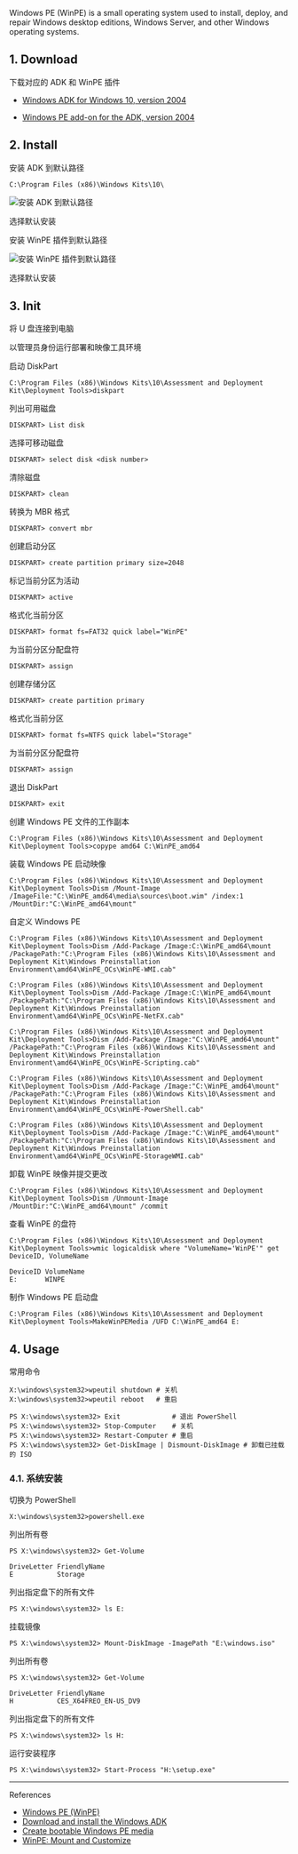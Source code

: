 Windows PE (WinPE) is a small operating system used to install, deploy, and repair Windows desktop editions, Windows Server, and other Windows operating systems.

## 1. Download

下载对应的 ADK 和 WinPE 插件

- [Windows ADK for Windows 10, version 2004](https://go.microsoft.com/fwlink/?linkid=2120254)

- [Windows PE add-on for the ADK, version 2004](https://go.microsoft.com/fwlink/?linkid=2120253)

## 2. Install

安装 ADK 到默认路径

```
C:\Program Files (x86)\Windows Kits\10\
```

![安装 ADK 到默认路径](./../../../../../image/Windows%20PE/%E5%AE%89%E8%A3%85%20ADK%20%E5%88%B0%E9%BB%98%E8%AE%A4%E8%B7%AF%E5%BE%84.png)

选择默认安装

安装 WinPE 插件到默认路径

![安装 WinPE 插件到默认路径](./../../../../../image/Windows%20PE/%E5%AE%89%E8%A3%85%20WinPE%20%E6%8F%92%E4%BB%B6%E5%88%B0%E9%BB%98%E8%AE%A4%E8%B7%AF%E5%BE%84.png)

选择默认安装

## 3. Init

将 U 盘连接到电脑

以管理员身份运行部署和映像工具环境

启动 DiskPart

```
C:\Program Files (x86)\Windows Kits\10\Assessment and Deployment Kit\Deployment Tools>diskpart
```

列出可用磁盘

```
DISKPART> List disk
```

选择可移动磁盘

```
DISKPART> select disk <disk number>
```

清除磁盘

```
DISKPART> clean
```

转换为 MBR 格式

```
DISKPART> convert mbr
```

创建启动分区

```
DISKPART> create partition primary size=2048
```

标记当前分区为活动

```
DISKPART> active
```

格式化当前分区

```
DISKPART> format fs=FAT32 quick label="WinPE"
```

为当前分区分配盘符

```
DISKPART> assign
```

创建存储分区

```
DISKPART> create partition primary
```

格式化当前分区

```
DISKPART> format fs=NTFS quick label="Storage"
```

为当前分区分配盘符

```
DISKPART> assign
```

退出 DiskPart

```
DISKPART> exit
```

创建 Windows PE 文件的工作副本

```
C:\Program Files (x86)\Windows Kits\10\Assessment and Deployment Kit\Deployment Tools>copype amd64 C:\WinPE_amd64
```

装载 Windows PE 启动映像

```
C:\Program Files (x86)\Windows Kits\10\Assessment and Deployment Kit\Deployment Tools>Dism /Mount-Image /ImageFile:"C:\WinPE_amd64\media\sources\boot.wim" /index:1 /MountDir:"C:\WinPE_amd64\mount"
```

自定义 Windows PE

```
C:\Program Files (x86)\Windows Kits\10\Assessment and Deployment Kit\Deployment Tools>Dism /Add-Package /Image:C:\WinPE_amd64\mount /PackagePath:"C:\Program Files (x86)\Windows Kits\10\Assessment and Deployment Kit\Windows Preinstallation Environment\amd64\WinPE_OCs\WinPE-WMI.cab"

C:\Program Files (x86)\Windows Kits\10\Assessment and Deployment Kit\Deployment Tools>Dism /Add-Package /Image:C:\WinPE_amd64\mount /PackagePath:"C:\Program Files (x86)\Windows Kits\10\Assessment and Deployment Kit\Windows Preinstallation Environment\amd64\WinPE_OCs\WinPE-NetFX.cab"

C:\Program Files (x86)\Windows Kits\10\Assessment and Deployment Kit\Deployment Tools>Dism /Add-Package /Image:"C:\WinPE_amd64\mount" /PackagePath:"C:\Program Files (x86)\Windows Kits\10\Assessment and Deployment Kit\Windows Preinstallation Environment\amd64\WinPE_OCs\WinPE-Scripting.cab"

C:\Program Files (x86)\Windows Kits\10\Assessment and Deployment Kit\Deployment Tools>Dism /Add-Package /Image:"C:\WinPE_amd64\mount" /PackagePath:"C:\Program Files (x86)\Windows Kits\10\Assessment and Deployment Kit\Windows Preinstallation Environment\amd64\WinPE_OCs\WinPE-PowerShell.cab"

C:\Program Files (x86)\Windows Kits\10\Assessment and Deployment Kit\Deployment Tools>Dism /Add-Package /Image:"C:\WinPE_amd64\mount" /PackagePath:"C:\Program Files (x86)\Windows Kits\10\Assessment and Deployment Kit\Windows Preinstallation Environment\amd64\WinPE_OCs\WinPE-StorageWMI.cab"
```

卸载 WinPE 映像并提交更改

```
C:\Program Files (x86)\Windows Kits\10\Assessment and Deployment Kit\Deployment Tools>Dism /Unmount-Image /MountDir:"C:\WinPE_amd64\mount" /commit
```

查看 WinPE 的盘符

```
C:\Program Files (x86)\Windows Kits\10\Assessment and Deployment Kit\Deployment Tools>wmic logicaldisk where "VolumeName='WinPE'" get DeviceID, VolumeName
```

```
DeviceID VolumeName
E:       WINPE
```

制作 Windows PE 启动盘

```
C:\Program Files (x86)\Windows Kits\10\Assessment and Deployment Kit\Deployment Tools>MakeWinPEMedia /UFD C:\WinPE_amd64 E:
```

## 4. Usage

常用命令

```
X:\windows\system32>wpeutil shutdown # 关机
X:\windows\system32>wpeutil reboot   # 重启
```

```
PS X:\windows\system32> Exit             # 退出 PowerShell
PS X:\windows\system32> Stop-Computer    # 关机
PS X:\windows\system32> Restart-Computer # 重启
PS X:\windows\system32> Get-DiskImage | Dismount-DiskImage # 卸载已挂载的 ISO
```

### 4.1. 系统安装

切换为 PowerShell

```
X:\windows\system32>powershell.exe
```

列出所有卷

```
PS X:\windows\system32> Get-Volume
```

```
DriveLetter FriendlyName
E           Storage
```

列出指定盘下的所有文件

```
PS X:\windows\system32> ls E:
```

挂载镜像

```
PS X:\windows\system32> Mount-DiskImage -ImagePath "E:\windows.iso"
```

列出所有卷

```
PS X:\windows\system32> Get-Volume
```

```
DriveLetter FriendlyName
H           CES_X64FREO_EN-US_DV9
```

列出指定盘下的所有文件

```
PS X:\windows\system32> ls H:
```

运行安装程序

```
PS X:\windows\system32> Start-Process "H:\setup.exe"
```

---

References

- [Windows PE (WinPE)](https://learn.microsoft.com/en-us/windows-hardware/manufacture/desktop/winpe-intro?view=windows-11)
- [Download and install the Windows ADK](https://learn.microsoft.com/en-us/windows-hardware/get-started/adk-install#other-adk-downloads)
- [Create bootable Windows PE media](https://learn.microsoft.com/en-us/windows-hardware/manufacture/desktop/winpe-create-usb-bootable-drive?view=windows-11)
- [WinPE: Mount and Customize](https://learn.microsoft.com/en-us/windows-hardware/manufacture/desktop/winpe-mount-and-customize?view=windows-11)

